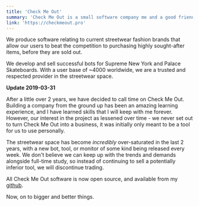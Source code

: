 ```yaml
---
title: 'Check Me Out'
summary: 'Check Me Out is a small software company me and a good friend started during our first year of university.'
link: 'https://checkmeout.pro'
---
```


We produce software relating to current streetwear fashion brands that allow our users to beat the competition to purchasing highly sought-after items, before they are sold out.

We develop and sell successful bots for Supreme New York and Palace Skateboards. With a user base of ~4000 worldwide, we are a trusted and respected provider in the streetwear space.

**Update 2019-03-31**

After a little over 2 years, we have decided to call time on Check Me Out. Building a company from the ground up has been an amazing learning experience, and I have learned skills that I will keep with me forever. However, our interest in the project as lessened over time - we never set out to turn Check Me Out into a business, it was initially only meant to be a tool for us to use personally.

The streetwear space has become _incredibly_ over-saturated in the last 2 years, with a new bot, tool, or monitor of some kind being released every week. We don't believe we can keep up with the trends and demands alongside full-time study, so instead of continuing to sell a potentially inferior tool, we will discontinue trading.

All Check Me Out software is now open source, and available from my [github](https://github.com/tdjsnelling).

Now, on to bigger and better things.

